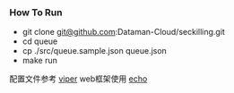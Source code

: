 ### How To Run 
 * git clone git@github.com:Dataman-Cloud/seckilling.git 
 * cd queue
 * cp ./src/queue.sample.json queue.json
 * make run 
 
 配置文件参考 [viper](https://github.com/spf13/viper)
 web框架使用 [echo](https://github.com/labstack/echo)

